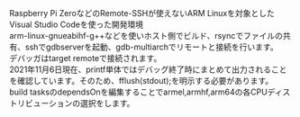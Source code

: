 Raspberry Pi ZeroなどのRemote-SSHが使えないARM Linuxを対象としたVisual Studio Codeを使った開発環境\
arm-linux-gnueabihf-g++などを使いホスト側でビルド、rsyncでファイルの共有、sshでgdbserverを起動、gdb-multiarchでリモートと接続を行います。\
デバッガはtarget remoteで接続されます。\
2021年11月6日現在、printf単体ではデバッグ終了時にまとめて出力されることを確認しています。そのため、fflush(stdout);を明示する必要があります。\
build tasksのdependsOnを編集することでarmel,armhf,arm64の各CPUディストリビューションの選択をします。